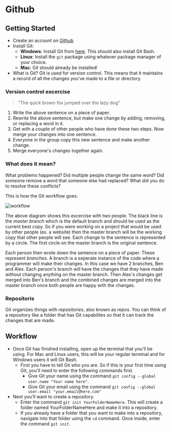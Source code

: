 # Github
## Getting Started
* Create an account on [Github](github.com)
* Install Git:
  * __Windows__: Install Git from [here](https://www.git-scm.com/download). This should also install Git Bash.
  * __Linux__: Install the ``` git ``` package using whatever package manager of your choice.
  * __Mac__: Git should already be installed!
* What is Git?
Git is used for version control. This means that it maintains a record of all the changes you've made to a file or directory.
### Version control excercise
> "The quick brown fox jumped over the lazy dog"
1. Write the above sentence on a piece of paper.
2. Rewrite the above sentence, but make one change by adding, removing, or replacing a word in it.
3. Get with a couple of other people who have done these two steps. Now merge your changes into one sentence.
4. Everyone in the group copy this new sentence and make another change.
5. Merge everyone's changes together again.
### What does it mean?
What problems happened? Did multiple people change the same word? Did someone remove a word that someone else had replaced? What did you do to resolve these conflicts?

This is how the Git workflow goes.

![workflow](https://github.com/OKStateACM/GitHubNotes2019/blob/master/versionControl.png)

The above diagram shows this excercise with two people. The black line is the _master branch_ which is the default branch and should be used as the current best copy. So if you were working on a project that would be used by other people (ex. a website) then the master branch will be the working copy that other people will see. Each change to the sentence is represented by a circle. The first circle on the master branch is the original sentence.

Each person then wrote down the sentence on a piece of paper. These represent _branches_. A branch is a seperate instance of the code where a programmer will make their changes. In this case we have 2 branches, Ben and Alex. Each person's branch will have the changes that they have made without changing anything on the master branch. Then Alex's changes get merged into Ben's branch and the combined changes are merged into the master branch once both people are happy with the changes.

### Repositoris

Git organizes things with _repositories_, also known as _repos_. You can think of a repository like a folder that has Git capabilites so that it can track the changes that are made.

## Workflow

* Once Git has finished installing, open up the terminal that you'll be using. For Mac and Linux users, this will be your regular terminal and for Windows users it will Git Bash.
	* First you have to tell Git who you are. So if this is your first time using Git, you'll need to enter the following commands first.
		* Give Git your name using the command ``` git config --global user.name "Your name here" ```.
		* Give Git your email using the command ``` git config --global user.email "your.email@here.com" ```
* Next you'll want to create a repository.
	* Enter the command ``` git init YourFolderNameHere ```. This will create a folder named YourFolderNameHere and make it into a repository.
	* If you already have a folder that you want to make into a repository, navigate into that folder using the ``` cd ``` command. Once inside, enter the command ``` git init ```.